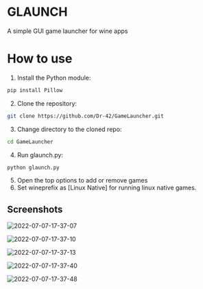 # GLAUNCH
A simple GUI game launcher for wine apps

# How to use

1. Install the Python module:
```bash
pip install Pillow
```
2. Clone the repository:
```bash
git clone https://github.com/Dr-42/GameLauncher.git
```
3. Change directory to the cloned repo:
```bash
cd GameLauncher
```
4. Run glaunch.py:
```bash
python glaunch.py
```
5. Open the top options to add or remove games
6. Set wineprefix as [Linux Native] for running linux native games.

## Screenshots

![2022-07-07-17-37-07](https://user-images.githubusercontent.com/64161204/177770186-dc01f612-9428-4549-9024-104daedef657.png)

![2022-07-07-17-37-10](https://user-images.githubusercontent.com/64161204/177770191-93704e27-8754-4360-aa43-43c3ac5c0574.png)

![2022-07-07-17-37-13](https://user-images.githubusercontent.com/64161204/177770194-4e04b762-d123-45c7-ab15-d2d5cd002ec4.png)

![2022-07-07-17-37-40](https://user-images.githubusercontent.com/64161204/177770198-f0723ce5-c9ad-4916-9f2c-1f8177eb6222.png)

![2022-07-07-17-37-48](https://user-images.githubusercontent.com/64161204/177770201-3befdf1b-2fbe-4013-aea8-3ef5c5fc9afc.png)


